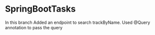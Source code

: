 # SpringBootTasks
In this branch
Added an endpoint to search trackByName.
Used @Query annotation to pass the query
